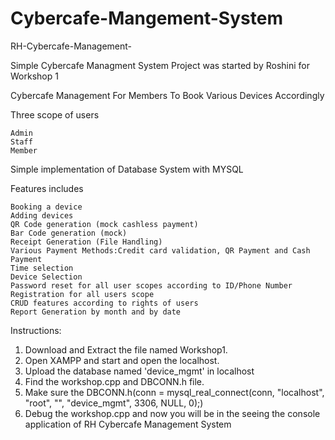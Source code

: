 # Cybercafe-Mangement-System

RH-Cybercafe-Management-

Simple Cybercafe Managment System Project was started by Roshini for Workshop 1

Cybercafe Management For Members To Book Various Devices Accordingly

Three scope of users

    Admin
    Staff
    Member

Simple implementation of Database System with MYSQL

Features includes

    Booking a device
    Adding devices
    QR Code generation (mock cashless payment)
    Bar Code generation (mock)
    Receipt Generation (File Handling)
    Various Payment Methods:Credit card validation, QR Payment and Cash Payment
    Time selection
    Device Selection
    Password reset for all user scopes according to ID/Phone Number
    Registration for all users scope
    CRUD features according to rights of users
    Report Generation by month and by date

Instructions:

1. Download and Extract the file named Workshop1.
2. Open XAMPP and start and open the localhost.
3. Upload the database named 'device_mgmt' in localhost
4. Find the workshop.cpp and DBCONN.h file.
5. Make sure the DBCONN.h(conn = mysql_real_connect(conn, "localhost", "root", "", "device_mgmt", 3306, NULL, 0);)
5. Debug the workshop.cpp and now you will be in the seeing the console application of RH Cybercafe Management System
